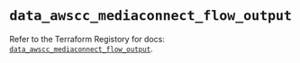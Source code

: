 # `data_awscc_mediaconnect_flow_output`

Refer to the Terraform Registory for docs: [`data_awscc_mediaconnect_flow_output`](https://registry.terraform.io/providers/hashicorp/awscc/0.70.0/docs/data-sources/mediaconnect_flow_output).
